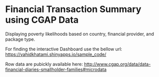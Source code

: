 # Financial Transaction Summary using CGAP Data
Displaying poverty likelihoods based on country, financial provider, and package type.

For finding the interactive Dashboard use the bellow url:
https://vahidkhatami.shinyapps.io/sample_code/

Row data are pubickly available here: http://www.cgap.org/data/data-financial-diaries-smallholder-families#microdata
